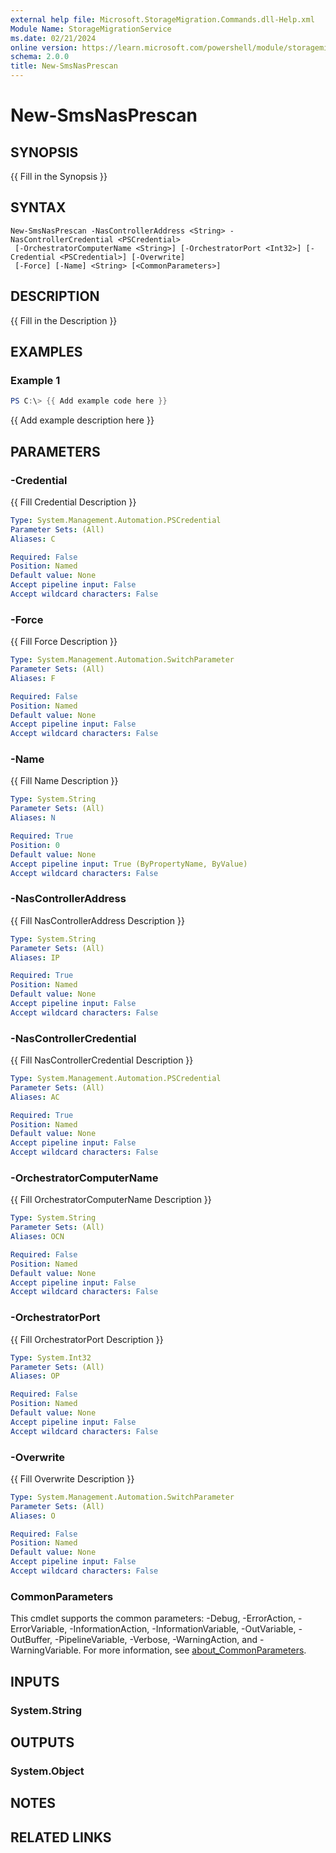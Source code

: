 ```yaml
---
external help file: Microsoft.StorageMigration.Commands.dll-Help.xml
Module Name: StorageMigrationService
ms.date: 02/21/2024
online version: https://learn.microsoft.com/powershell/module/storagemigrationservice/new-smsnasprescan?view=windowsserver2025-ps&wt.mc_id=ps-gethelp
schema: 2.0.0
title: New-SmsNasPrescan
---
```


# New-SmsNasPrescan

## SYNOPSIS
{{ Fill in the Synopsis }}

## SYNTAX

```
New-SmsNasPrescan -NasControllerAddress <String> -NasControllerCredential <PSCredential>
 [-OrchestratorComputerName <String>] [-OrchestratorPort <Int32>] [-Credential <PSCredential>] [-Overwrite]
 [-Force] [-Name] <String> [<CommonParameters>]
```

## DESCRIPTION
{{ Fill in the Description }}

## EXAMPLES

### Example 1
```powershell
PS C:\> {{ Add example code here }}
```

{{ Add example description here }}

## PARAMETERS

### -Credential
{{ Fill Credential Description }}

```yaml
Type: System.Management.Automation.PSCredential
Parameter Sets: (All)
Aliases: C

Required: False
Position: Named
Default value: None
Accept pipeline input: False
Accept wildcard characters: False
```

### -Force
{{ Fill Force Description }}

```yaml
Type: System.Management.Automation.SwitchParameter
Parameter Sets: (All)
Aliases: F

Required: False
Position: Named
Default value: None
Accept pipeline input: False
Accept wildcard characters: False
```

### -Name
{{ Fill Name Description }}

```yaml
Type: System.String
Parameter Sets: (All)
Aliases: N

Required: True
Position: 0
Default value: None
Accept pipeline input: True (ByPropertyName, ByValue)
Accept wildcard characters: False
```

### -NasControllerAddress
{{ Fill NasControllerAddress Description }}

```yaml
Type: System.String
Parameter Sets: (All)
Aliases: IP

Required: True
Position: Named
Default value: None
Accept pipeline input: False
Accept wildcard characters: False
```

### -NasControllerCredential
{{ Fill NasControllerCredential Description }}

```yaml
Type: System.Management.Automation.PSCredential
Parameter Sets: (All)
Aliases: AC

Required: True
Position: Named
Default value: None
Accept pipeline input: False
Accept wildcard characters: False
```

### -OrchestratorComputerName
{{ Fill OrchestratorComputerName Description }}

```yaml
Type: System.String
Parameter Sets: (All)
Aliases: OCN

Required: False
Position: Named
Default value: None
Accept pipeline input: False
Accept wildcard characters: False
```

### -OrchestratorPort
{{ Fill OrchestratorPort Description }}

```yaml
Type: System.Int32
Parameter Sets: (All)
Aliases: OP

Required: False
Position: Named
Default value: None
Accept pipeline input: False
Accept wildcard characters: False
```

### -Overwrite
{{ Fill Overwrite Description }}

```yaml
Type: System.Management.Automation.SwitchParameter
Parameter Sets: (All)
Aliases: O

Required: False
Position: Named
Default value: None
Accept pipeline input: False
Accept wildcard characters: False
```

### CommonParameters
This cmdlet supports the common parameters: -Debug, -ErrorAction, -ErrorVariable, -InformationAction, -InformationVariable, -OutVariable, -OutBuffer, -PipelineVariable, -Verbose, -WarningAction, and -WarningVariable. For more information, see [about_CommonParameters](http://go.microsoft.com/fwlink/?LinkID=113216).

## INPUTS

### System.String

## OUTPUTS

### System.Object
## NOTES

## RELATED LINKS
